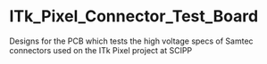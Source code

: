 # ITk_Pixel_Connector_Test_Board
Designs for the PCB which tests the high voltage specs of Samtec connectors used on the ITk Pixel project at SCIPP
